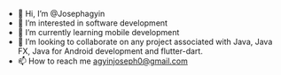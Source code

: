 - 👋 Hi, I’m @Josephagyin
- 👀 I’m interested in software development
- 🌱 I’m currently learning mobile development
- 💞️ I’m looking to collaborate on any project associated with Java, Java FX, Java for Android development and flutter-dart.
- 📫 How to reach me agyinjoseph0@gmail.com

<!---
Josephagyin/Josephagyin is a ✨ special ✨ repository because its `README.md` (this file) appears on your GitHub profile.
You can click the Preview link to take a look at your changes.
--->
